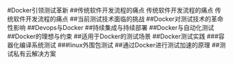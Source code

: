 #Docker引领测试革新
##传统软件开发流程的痛点 传统软件开发流程的痛点 传统软件开发流程的痛点
##当前测试技术面临的挑战
##Docker对测试技术的革命性影响
##Devops与Docker
##持续集成与持续部署
##Docker与自动化测试
##Docker的理想与约束
##适用于Docker的测试场景
##Docker测试实践
###容器化编译系统测试
###linux外围包测试
##通过Docker进行测试加速的原理
##测试私有云解决方案
